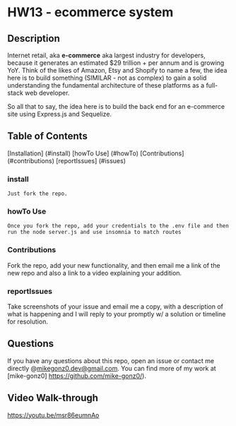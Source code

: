 # HW13 - ecommerce system
  
  ## Description
Internet retail, aka **e-commerce** aka largest industry for developers, because it generates an estimated $29 trillion + per annum and is growing YoY. Think of the likes of Amazon, Etsy and Shopify to name a few, the idea here is to build something (SIMILAR - not as complex) to gain a solid understanding the fundamental architecture of these platforms as a full-stack web developer.

So all that to say, the idea here is to build the back end for an e-commerce site using Express.js and Sequelize.

  ## Table of Contents
  
  [Installation] (#install)
  [howTo Use] (#howTo)
  [Contributions] (#contributions)
  [reportIssues] (#issues)


  ### install
  ```
  Just fork the repo.
  ```

  ### howTo Use
  ```
  Once you fork the repo, add your credentials to the .env file and then run the node server.js and use insomnia to match routes
  ```

  ### Contributions
  Fork the repo, add your new functionality, and then email me a link of the new repo and also a link to a video explaining your addition.

  ### reportIssues
  Take screenshots of your issue and email me a copy, with a description of what is happening and I will reply to your promptly w/ a solution or timeline for resolution. 

  ## Questions
  If you have any questions about this repo, open an issue or contact me directly @mikegonz0.dev@gmail.com. You can find more of my work at [mike-gonz0] https://github.com/mike-gonz0/).

  ## Video Walk-through
  https://youtu.be/msr86eumnAo
